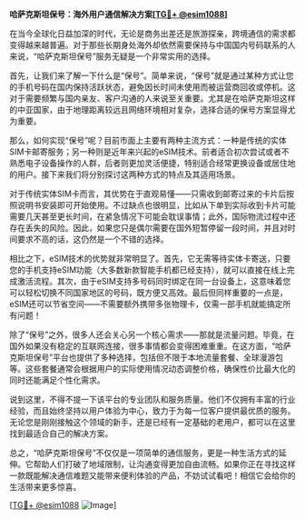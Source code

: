 **哈萨克斯坦保号：海外用户通信解决方案[[TG💪+ @esim1088](https://t.me/s/esim1088)]**

在当今全球化日益加深的时代，无论是商务出差还是旅游探亲，跨境通信的需求都变得越来越普遍。对于那些长期身处海外却依然需要保持与中国国内号码联系的人来说，“哈萨克斯坦保号”服务无疑是一个非常实用的选择。

首先，让我们来了解一下什么是“保号”。简单来说，“保号”就是通过某种方式让您的手机号码在国内保持活跃状态，避免因长时间未使用而被运营商回收或停机。这对于需要频繁与国内亲友、客户沟通的人来说至关重要。尤其是在哈萨克斯坦这样的中亚国家，由于地理距离较远且网络环境相对复杂，选择合适的保号方案显得尤为重要。

那么，如何实现“保号”呢？目前市面上主要有两种主流方式：一种是传统的实体SIM卡邮寄服务；另一种则是近年来兴起的eSIM技术。前者适合初次尝试或者不熟悉电子设备操作的人群，后者则更加灵活便捷，特别适合经常更换设备或居住地的用户。接下来我们将分别探讨这两种方式的特点及其适用场景。

对于传统实体SIM卡而言，其优势在于直观易懂——只需收到邮寄过来的卡片后按照说明书安装即可开始使用。不过缺点也很明显，比如从下单到实际收到卡片可能需要几天甚至更长时间，在紧急情况下可能会耽误事情；此外，国际物流过程中还存在丢失的风险。因此，如果您只是偶尔需要在国外短暂停留一段时间，并且对时间要求不高的话，这仍然是一个不错的选择。

相比之下，eSIM技术的优势就非常明显了。首先，它无需等待实体卡寄送，只要您的手机支持eSIM功能（大多数新款智能手机都已经支持），就可以直接在线上完成激活流程。其次，由于eSIM支持多号码同时绑定在同一台设备上，这意味着您可以轻松切换不同国家地区的号码，既方便又高效。最后但同样重要的一点是，eSIM还可以节省空间——不需要额外携带多张物理卡，仅需一部手机就能搞定所有问题！

除了“保号”之外，很多人还会关心另一个核心需求——那就是流量问题。毕竟，在国外如果没有稳定的互联网连接，很多事情都会变得困难重重。在这方面，“哈萨克斯坦保号”平台也提供了多种选择，包括但不限于本地流量套餐、全球漫游包等。这些套餐通常会根据用户的实际使用情况动态调整价格，确保性价比最大化的同时还能满足个性化需求。

说到这里，不得不提一下该平台的专业团队和服务质量。他们不仅拥有丰富的行业经验，而且始终坚持以用户体验为中心，致力于为每一位客户提供最优质的服务。无论您是刚刚接触这个领域的新手，还是已经有一定基础的老用户，都可以在这里找到最适合自己的解决方案。

总之，“哈萨克斯坦保号”不仅仅是一项简单的通信服务，更是一种生活方式的延伸。它帮助人们打破了地域限制，让沟通变得更加自由流畅。如果你正在寻找这样一款既能解决通信难题又能带来便利体验的产品，不妨试试看吧！相信它会给你的生活带来更多惊喜。

[[TG💪+ @esim1088](https://t.me/s/esim1088) ![Image](https://i.postimg.cc/4NQfJmqS/Snipaste-2025-05-13-00-14-12.png)]